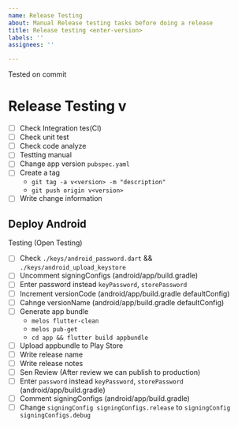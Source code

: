 ```yaml
---
name: Release Testing
about: Manual Release testing tasks before doing a release
title: Release testing <enter-version>
labels: ''
assignees: ''

---
```


Tested on commit <enter-commit>

# Release Testing v<enter-version>
- [ ] Check Integration tes(CI)
- [ ] Check unit test
- [ ] Check code analyze
- [ ] Testting manual
- [ ] Change app version `pubspec.yaml`
- [ ] Create a tag 
  - `git tag -a v<version> -m "description"`
  - `git push origin v<version>`
- [ ] Write change information
 
## Deploy Android 
Testing (Open Testing)
- [ ] Check `./keys/android_password.dart` && `./keys/android_upload_keystore`
- [ ] Uncomment signingConfigs (android/app/build.gradle)
- [ ] Enter password instead `keyPassword`, `storePassword`
- [ ] Increment versionCode (android/app/build.gradle defaultConfig)
- [ ] Cahnge versionName (android/app/build.gradle defaultConfig)
- [ ] Generate app bundle
  - `melos flutter-clean`
  - `melos pub-get`
  - `cd app && flutter build appbundle`
- [ ] Upload appbundle to Play Store
- [ ] Write release name
- [ ] Write release notes 
- [ ] Sen Review (After review we can publish to production)
- [ ] Enter `password` instead `keyPassword`, `storePassword` (android/app/build.gradle)
- [ ] Comment signingConfigs (android/app/build.gradle)
- [ ] Change `signingConfig signingConfigs.release` to `signingConfig signingConfigs.debug`